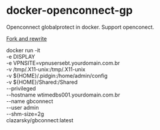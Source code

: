 # docker-openconnect-gp 

Openconnect globalprotect in docker. Support openconect.

[Fork and rewrite](https://github.com/gzm55/docker-vpn-client)


docker run -it \
   -e DISPLAY \
   -e VPNSITE=vpnusersebt.yourdomain.com.br \
   -v /tmp/.X11-unix:/tmp/.X11-unix \
   -v ${HOME}/.pidgin:/home/admin/config \
   -v ${HOME}/Shared:/Shared \
   --privileged \
   --hostname wtimedbs001.yourdomain.com.br \
   --name gbconnect \
   --user admin \
   --shm-size=2g \
   clazarsky/gbconnect:latest
